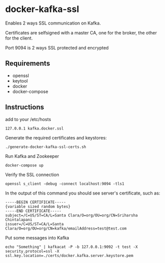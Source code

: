 # docker-kafka-ssl

Enables 2 ways SSL communication on Kafka.

Certificates are selfsigned with a master CA, one for the broker, the other for the client.

Port 9094 is 2 ways SSL protected and encrypted

## Requirements

* openssl
* keytool
* docker
* docker-compose

## Instructions

add to your /etc/hosts

    127.0.0.1 kafka.docker.ssl

Generate the required certificates and keystores:

    ./generate-docker-kafka-ssl-certs.sh
    
Run Kafka and Zookeeper

    docker-compose up

Verify the SSL connection

    openssl s_client -debug -connect localhost:9094 -tls1

In the output of this command you should see server's certificate, such as:

```
-----BEGIN CERTIFICATE-----
{variable sized random bytes}
-----END CERTIFICATE-----
subject=/C=US/ST=CA/L=Santa Clara/O=org/OU=org/CN=Sriharsha Chintalapani
issuer=/C=US/ST=CA/L=Santa Clara/O=org/OU=org/CN=kafka/emailAddress=test@test.com
```


    
Put some messages into Kafka    
    
    echo "Something" | kafkacat -P -b 127.0.0.1:9092 -t test -X security.protocol=ssl -X ssl.key.location=./certs/docker.kafka.server.keystore.pem
